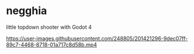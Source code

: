 # negghia
little topdown shooter with Godot 4

https://user-images.githubusercontent.com/248805/201421296-9dec07ff-89c7-4468-8718-01a717c8d58b.mp4